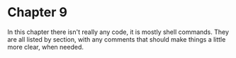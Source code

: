 # Chapter 9

In this chapter there isn't really any code, it is mostly shell commands. They are all listed by section, with any comments that should make things a little more clear, when needed.
